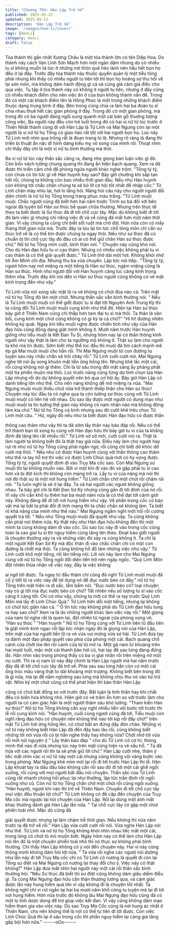 ```yaml
---
title: "Chương 794: Hàn Lập Trở Về"
published: 2025-05-22
updated: 2025-05-22
description: 'Hàn Lập Trở Về'
image: '/images/han-li/cover/'
tags: [HanLi]
category: HanLi
draft: false
---
```


Tòa thành thị gần nhất Xương Châu là một tòa thành lớn có tên
Diệp Hoa.
Do thành này cách Vạn Lĩnh Sơn Mạch hơn một ngàn dặm
nhưng do có nhiều tu sĩ không muốn tá túc ở những nơi thôn quê
hẻo lánh nên hầu hết bọn họ đều ở lại đây. Trước đây tòa thành
này thuộc quyền quản lý một tiểu tông phái nhưng khi thấy có
nhiều người tu tiên tới thì bọn họ hoảng sợ thu hồi về lại sơn
môn, mà không dám hành động gì cả và cũng giả câm giả điếc
cho qua việc.
Tụ tập ở tòa thành này có không ít người tu tiên, nhưng ở đây
cũng có nhiều khách điếm cho nên việc ăn ở của bọn không
thành vấn đề.
Trong đó có một cái khách điếm tên là Hồng Phúc là một trong
những khách điểm thuộc dạng trung bình ở đây.
Bên trong cũng chia ra làm hai ba đoàn tu sĩ chia nhau thuê hết
các gian phòng ở đây.
Trong đó có một gian phòng, mà trong đó có ba người đang ngồi
xung quanh một cái bàn gỗ thương lượng công việc.
Ba người này đều còn trẻ tuổi trong đó có hai vị nữ tử lúc trước ở
Thiên Nhất thành cùng đi với Hàn Lập là Tử Linh và Mai Ngưng
còn lại một người là vị nữ tử họ Tống có giao hảo rất tốt với hai
người bọn họ.
Lúc này Tử Linh mới nhìn qua trông rất là đoan trang tú lệ. Nhưng
rõ ràng là đang thi triển bí thuật ẩn nặc đi hình dáng kiều mỵ vô
song của mình rồi. Thoạt nhìn chỉ thấy đây chỉ là một vị nữ tu bình
thường mà thôi.

Ba vị nữ tử lúc này thần sắc căng ra, đang nhẹ giọng bàn luận
việc gì đó.
Còn bốn vách tường chung quang thì đang ẩn hiện bạch quang.
Xem ra đã được thi triển cấm chế đề phòng ngừa người khác
nghe trộm.
"Tống tỷ tỷ, còn chưa có tin tức gì về Hàn huynh hay sao? Bây giờ
chướng khí sắp tan hết rồi, chúng ta không còn bao nhiều thời
gian đâu. Nếu như Hàn huynh còn không tới chắc chắn chúng ta
sẽ bỏ lỡ cơ hội tốt nhất để nhập cốc." Tử Linh chân mày nhíu lại,
hơi lo lắng hỏi.
Nàng hỏi câu này cho người người đối diện chính là nữ tử họ
Tống trong trang phục màu trắng.
"Tử Linh muội muội. Chắc ngươi cũng đã biết hơn hai năm trước
Trình sư bá đối với bên ngoài đã tuyên bố Hàn sư thúc bế quan
chữa thương. Nhưng trên thực tế theo ta biết được là Sư thúc đã
đi tới chỗ cực tây. Mặc dù không biết đi tới đó làm việc gì nhưng
chỉ riêng việc đi và về cũng đã mất hơn một năm thời gian. Vì vậy
chúng ta cũng chỉ biết sốt ruột mà chờ đợi. Hơn nữa còn có mấy
tháng thời gian nữa mà. Trước đây ta lưu lại tin tức chỗ tông môn
chỉ cần sư thúc trở về là có thể tìm được chúng ta ngay thôi. Nếu
như sư thúc đã có chuẩn bị thì chỗ cực tây đó đâu có ai có thể giữ
chân Hàn sư thúc được chứ." Nữ tử họ Tống mỉm cười, bình thản
nói.
" Chuyện này cũng khó nói. Cho dù Hàn đạo hữu tu vi cao thâm.
Nhưng có nhiều việc không phải tu vi cao thâm là có thể giải
quyết được." Tử Linh thở dài một hơi. Không khỏi nhớ tới Âm
Minh chi địa. Nhưng thu ba vừa chuyển. Lập tức nói tiếp:.
"Tống tỷ tỷ, ngươi hôm nay mở miệng ra một tiếng là Hàn sư thúc,
ngậm miệng cũng là Hàn sư thúc. Hình như ngươi đối với Hàn
huynh càng lúc càng kính trọng thêm nha. Trước đây khi nói đến
vị Hàn sư thúc ngươi cũng không có vẻ mặt kính trọng đến như
vậy."

Tử Linh vừa nói xong sắc mặt lộ ra vẻ không có chút đùa nào cả.
Trên mặt nữ tử họ Tống đỏ lên một chút. Nhưng thần sắc vẫn
bình thường nói.
" Nếu là Tư Linh muội muội có thể giết được tu sĩ đạt tới Nguyên
Anh Trung Kỳ thì ta cũng đối Tử Linh muội muội cung kính như
thế đó. Hiện tại Hàn sư thúc bây giờ ở Thiên Nam cũng chỉ thấp
hơn tam đại tu sĩ mà thôi. Ta thân là vãn bối, cung kính một chút
cũng không có gì kỳ lạ cả chứ?"
"Hì hì! đương nhiên không kỳ quái. Ngay khi tiểu muội nghe được
chiến tích như vậy của Hàn đạo hữu cũng đồng dạng giật mình
không ít. Mười năm trước Hàn huynh giống như tiểu muội là Kết
Đan Tu Sĩ, nhưng hôm nay lại có thần thông kinh người như vậy
thật là làm cho ta ngưỡng mộ không ít. Thật sự làm cho người ta
khó mà tin được. Sớm biết như thế lúc đầu thì muội đã tìm cách
mạnh mẽ ép gả Mai muội muội cho hắn rồi. Thì Mai Ngưng muội
tử con đường tu luyện sau này chắc chắn sẽ trôi chảy rồi." Tử
Linh cười cười nói.
Mai Ngưng nghe lời nói ấy xong khuôn mặt liền ửng hồng lên.
Nhưng khẽ lắc một cái, rồi cũng không nói gì thêm. Chỉ là từ sâu
trong đôi mắt sáng ấy phảng phất một tia phiền muộn mà thôi.
Lúc trước nàng cũng từng dự tính chọn lựa Hàn Lập nhưng rồi do
dự không quyết nên bỏ qua cơ hội ấy.
Bây giờ Hàn Lập có danh tiếng lớn như thế. Cho nên nàng không
dễ mở miệng ra nữa.
"Mai Ngưng muội muội thiếu chút nữa trở thành thiếp thân cho
Hàn sư thúc! Chuyện này lúc đầu ta có nghe qua ta còn tưởng sư
thúc cùng với Tử Linh muội muội có liên hệ với nhau. Dù sao lấy
được một người có dung mạo như muội muội ta tin tưởng thế gian
này không có nam nhân nào mà không động tâm kia chứ." Nử tữ
họ Tống cả kinh nhưng sau đó cười khẽ trêu chọc Tử Linh một
câu.
" Hừ, ngày đó nếu như ta biết được Hàn đạo hữu có được thần

thông cao thâm như vậy thì ta đã sớm lấy thân này báo đáp rồi.
Nếu có thể trở thành bạn lữ song tu cùng với Hàn đạo hữu thì bây
giờ tu vi của ta khẳng định đã tăng lên rất nhiều rồi." Tử Linh sờ
sờ môi, cười cười nói ra. Thật là làm người ta không biết đó là
thật hay giả nữa.
Điều này làm cho người hay rụt rè như nữ tử họ Tống cũng phải
ngẩn ngơ, rồi cũng chỉ biết dở khóc dở cười mà thôi.
" Nếu như có được Hàn huynh cùng với thần thông cao thâm như
thế ra tay hỗ trợ thì việc có được Linh Chúc quả mới có hy vọng
được. Tống tỷ tỷ, ngươi quyết định đi vào Trụy Ma cốc sao. Còn
Mai Ngưng sư muội thì lại không muốn vào. Bởi vì một khi đi vào
đó và gặp phải tu sĩ cao hơn và bị đột kích thì không còn mạng trở
ra. Lấy tu vi của nàng mà nói thì nơi đó thật sự là một nơi hung
hiểm." Tử Linh chần chờ một chút rồi chậm rãi nói.
"Ta luôn nghĩ là sẽ ở lại đây. Ta và hai người các ngươi không
giống nhau. Ta bây giờ chỉ là Kết Đan Sơ Kỳ nhưng cũng gần đi
tới đỉnh của nó rồi. Vì vậy chỉ cần khổ tu thêm hai ba mươi năm
nữa là có thể đạt tới cảnh giới này. Không đáng để đi tới nơi hung
hiểm như vậy. Về phần trong cốc có bảo vật mà lại bắt ta phải đổi
đi tính mạng thì ta chắc chắn sẽ không làm. Ta biết rõ khả năng
của mình như thế nào." Mai Ngưng ngẩm nghĩ một hồi rồi cương
quyết trả lời.
" Nếu như Tống muội muội đã quyết như vậy. Ta cũng không cần
phải nói thêm nữa. Kỳ thật nếu như Hàn đạo hữu không đến thì
một mình ta cũng không dám đi vào cốc. Dù sao lúc này đi vào
trong cốc cũng toàn là cao giai tu sĩ thì nguy hiểm cũng tăng lên
theo. Đoạt bảo giết người là chuyện thường xảy ra và những việc
đó xảy ra cũng không ít. Ta chỉ là một người Kết Đan Sơ Kỳ mà
độc thân đi vào chắc chắn chỉ có một con đường là chết mà thôi.
Ta cũng không hồ đồ làm những việc như vậy." Tử Linh cười khổ
một tiếng, rồi lên tiếng nói.
Lời nói này làm cho Mai Ngưng cùng với nữ tử họ Tống ngồi đối
diện liền trở nên ngây ngốc.
"Quỷ Linh Môn đột nhiên thừa nhận về việc này, đây là việc không

ai ngờ tới được. Ta ngay từ đầu thậm chí cũng đã nghĩ Tử Linh
muội muội đã cố ý tiết lộ ra việc này để lợi dụng nó để đục nước
béo cò đây." nữ tử họ Tống trên mặt hiện ra dị sắc, lẩm bẩm nói.
"Đục nước béo cò? loại chuyện này có gì tốt mà đục nước béo cò
chứ? Tất nhiên nếu số lượng tu sĩ vào cốc càng ít càng tốt. Chỉ có
như vậy, chúng ta mới có thể ra tay trước Quỷ Linh Môn mà lấy đi
Linh Chúc Quả." Tử Linh hờn dỗi một tiếng, nhưng lại không có
chút tức giận nào cả.
" Ồ tin tức này không phải do Tử Linh đạo hữu tung ra hay sao
chứ? Xem ra là do những người khác làm việc này rồi." Một giọng
của nam tử nghe rất là quen tai, đột nhiên từ ngoài cửa phòng
vọng vô.
"Hàn sư thúc "
"Hàn huynh "
Nữ tử họ Tống cùng với Tử Linh tiên tử đầu tiên là giật mình kinh
ngạc rồi lập tức nhận ngay đó là giọng nói của Hàn Lập, trên mặt
của hai người liền lộ ra vẻ vừa vui mừng vừa sợ hãi.
Tử Linh đưa tay ra đánh một đạo pháp quyết vào phía cửa phòng
một cái.
Bạch quang chổ cánh cửa chớt lóe lên rồi cánh cửa từ từ mở ra.
Một gã nam tử khoảng trên hai mươi tuổi, mặc một cái thanh bào
hơi cũ, hai tay để sau lưng đang đứng đó. Hắn nhìn vào trong
phòng thấy có ba vị giai nhân rồi trên miệng nở một nụ cười.
Thì ra vị nam tử này đây chính là Hàn Lập người mà hai năm
trước đây đã đi tới chổ cực tây đã trở về.
Phía sau sau lưng hắn còn có một cái ống trúc màu vàng thật to
dài khoảng một trượng. Không biết bên trong đó là gì nữa, mà lại
để nằm nghiêng sau lưng mà không chịu thu nó vào túi trữ vật.
Nhìn kỹ một chút cũng có thể phát hiện thì bản thân Hàn Lập

cũng có chút bất đồng so với trước đây. Bất luận là tinh thần hay
khí chất đều có biến hóa không nhỏ. Hiện giờ có vẻ trầm ổn hơn
so với trước làm cho người ta có cảm giác hắn là một người thâm
sâu khó lường.
"Tham kiến Hàn sư thúc!" Nữ tử họ Tống không cần suy nghĩ
nhiều liền vội bước tới trước thi lễ rồi cung kính nói.
"Hàn huynh, cuối cùng ngươi cũng đã tới. Tiểu muội còn nghĩ rằng
đạo hữu có chuyện nên không thể nào tới kịp rồi đấy chứ!" trên
mặt Tử Linh hơi ửng hồng lên, có chút bất an đứng dậy đón chào.
Những vị nữ tử này không biết Hàn Lập đã đến đây bao lâu rồi,
cũng không biết những lời nói vừa rồi có bị hắn nghe thấy hay
không nữa?
Chợt nhớ tới vừa rồi mới nói nguyện ý " Lấy thân báo đáp " cho
dù Tử Linh có cơ trí, thông minh thế nào đi nữa nhưng lúc này
trên mặt cũng hiện ra vẻ xấu hổ.
" Ta đã hứa với các ngươi rồi thì ta sẽ phải giữ lời chứ." Hàn Lập
cười nhẹ, thâm ý liếc mắt nhìn các vị nữ tử này một cái nhưng
cũng không vội vàng bước vào trong phòng.
Mai Ngưng khẻ mím môi lại rồi đi tới trước Hàn Lập thi lễ.
Hàn Lập khoát tay ra dấu dấu bảo không cần rồi sau đó đi tới một
cái ghế ngồi xuống, rồi cùng với mọi người bắt đầu nói chuyện.
Thần sắc của Tử Linh cũng rất nhanh chóng hồi phục lại như
thường, lập tức trấn định rồi ngồi xuống như cũ. Còn nữ tử họ
Tống chần chờ một chút rồi cũng ngồi xuống.
"Hàn huynh, ngươi khi nào thì trở về Thiên Nam. Chuyến đi tới
chổ cực tây mọi việc đều thuận lợi chứ!" Tử Linh không có đề cập
đến chuyện của Trụy Ma cốc mà ngược lại hỏi chuyện của Hàn
Lập. Rồi lại dùng một ánh mắt khác thường đánh giá Hàn Lập lần
nữa.
" Tại chỗ cực tây có gặp một chút phiền toái nhỏ. Mặc dù cũng đã

giải quyết được nhưng lại làm chậm trễ thời gian. Nếu không thì
nửa năm trước ta đã trở về rồi." Hàn Lập vừa cười cười rồi nói.
Vừa nghe Hàn Lập nói như thế. Tử Linh và nữ tử họ Tống không
khỏi nhìn nhau liếc mắt một cái, trong lòng có chút tò mò muốn
biết.
Ngày hôm nay có thể làm cho Hàn Lập nói lên đó là một chuyện
phiền toái nhỏ thì nó thực sự không phải bình thường. Chỉ thấy
Hàn Lập không có ý nói đến chuyện này. Hai vị này cũng thông
minh không dám hỏi tới nữa.
" Ta vừa rồi nghe các ngươi nói dường như lần này đi tới Trụy Ma
cốc chỉ có Tử Linh cô nương là quyết đi còn lại Tống sư điệt và
Mai Ngưng cô nương lại thay đổi chủ ý. Việc này có thật không?"
Hàn Lập đưa mắt nhìn hai người này một cái rồi thần sắc bình
thường hỏi.
"Nếu Sư thúc đã biết thì sư điệt cũng không dám giấu diếm điều
gì. Ta cùng Mai Ngưng đạo hữu cẩn thận thương lượng qua, và
cảm giác được lần này hung hiểm quá lớn vì vậy không đi là
chuyện tốt nhất. Ta không nghĩ chỉ vì rút ngắn lại hai ba mươi năm
khổ công tu luyện mà lại đi tới nơi hung hiểm. Hơn nữa trước đó
không lâu Mai Ngưng đạo hữu cũng đã có một lọ linh dược dùng
để trợ giúp việc kết đan. Vì vậy cũng không dám mạo hiểm tham
gia vào việc này. Dù sao Trụy Ma Cốc cũng là nơi hung ác nhất ở
Thiên Nam, cho nên không thể là nơi có thể tự tiên đi tới được.
Còn việc Linh Chúc Quả thì lại ở sâu trong cốc thì phần nguy
hiểm lại càng gia tăng gấp bội hơn nữa."
------oOo------
